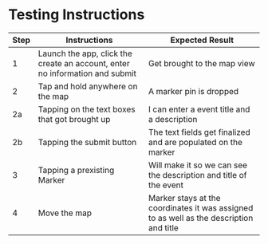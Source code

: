 # Testing Instructions

| Step  | Instructions                                                                 | Expected Result                                                                         |
|-------|------------------------------------------------------------------------------|-----------------------------------------------------------------------------------------|
| 1     | Launch the app, click the create an account, enter no information and submit | Get brought to the map view                                                             |
| 2     | Tap and hold anywhere on the map                                             | A marker pin is dropped                                                                 |
| 2a    | Tapping on the text boxes that got brought up                                | I can enter a event title and a description                                             |
| 2b    | Tapping the submit button                                                    | The text fields get finalized and are populated on the marker                           |
| 3     | Tapping a prexisting Marker                                                  | Will make it so we can see the description and title of the event                       |
| 4     | Move the map                                                                 | Marker stays at the coordinates it was assigned to as well as the description and title |